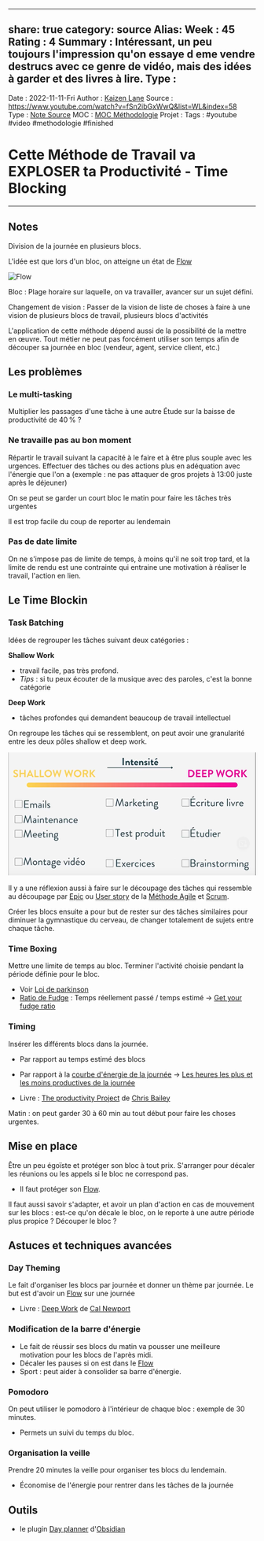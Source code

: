 


---
share: true 
category: source
Alias:
Week : 45
Rating : 4
Summary : Intéressant, un peu toujours l'impression qu'on essaye d eme vendre destrucs avec ce genre de vidéo, mais des idées à garder et des livres à lire.
Type : 
---
Date : 2022-11-11-Fri
Author : [Kaizen Lane](Kaizen%20Lane.md)
Source : https://www.youtube.com/watch?v=fSn2ibGxWwQ&list=WL&index=58
Type : [Note Source](Note%20Source)
MOC : [MOC Méthodologie](MOC%20M%C3%A9thodologie)
Projet : 
Tags : #youtube #video #methodologie #finished 

# Cette Méthode de Travail va EXPLOSER ta Productivité - Time Blocking


***

## Notes

Division de la journée en plusieurs blocs.

L'idée est que lors d'un bloc, on atteigne un état de [Flow](Flow)

![Flow](Flow)

Bloc : Plage horaire sur laquelle, on va travailler, avancer sur un sujet défini.

Changement de vision : Passer de la vision de liste de choses à faire à une vision de plusieurs blocs de travail, plusieurs blocs d'activités

L'application de cette méthode dépend aussi de la possibilité de la mettre en œuvre. Tout métier ne peut pas forcément utiliser son temps afin de découper sa journée en bloc (vendeur, agent, service client, etc.)

## Les problèmes

### Le multi-tasking

Multiplier les passages d'une tâche à une autre
Étude sur la baisse de productivité de 40 % ?

### Ne travaille pas au bon moment

Répartir le travail suivant la capacité à le faire et à être plus souple avec les urgences. Effectuer des tâches ou des actions plus en adéquation avec l'énergie que l'on a (exemple : ne pas attaquer de gros projets à 13:00 juste après le déjeuner)

On se peut se garder un court bloc le matin pour faire les tâches très urgentes

Il est trop facile du coup de reporter au lendemain

### Pas de date limite 

On ne s'impose pas de limite de temps, à moins qu'il ne soit trop tard, et la limite de rendu est une contrainte qui entraine une motivation à réaliser le travail, l'action en lien.

## Le Time Blockin

### Task Batching

Idées de regrouper les tâches suivant deux catégories :

**Shallow Work**
- travail facile, pas très profond.
- *Tips* : si tu peux écouter de la musique avec des paroles, c'est la bonne catégorie

**Deep Work**
- tâches profondes qui demandent beaucoup de travail intellectuel

On regroupe les tâches qui se ressemblent, on peut avoir une granularité entre les deux pôles shallow et deep work.

![Pasted image 20221111075315.png](../notes/Pasted%20image%2020221111075315.png)

Il y a une réflexion aussi à faire sur le découpage des tâches qui ressemble au découpage par [Epic](Epic.md) ou [User story](User%20story.md) de la [Méthode Agile](M%C3%A9thode%20Agile.md) et [Scrum](Scrum.md).

Créer les blocs ensuite a pour but de rester sur des tâches similaires pour diminuer la gymnastique du cerveau, de changer totalement de sujets entre chaque tâche.

### Time Boxing

Mettre une limite de temps au bloc. 
Terminer l'activité choisie pendant la période définie pour le bloc.

- Voir [Loi de parkinson](./Loi%20de%20Parkinson.md)
- [Ratio de Fudge](Ratio%20de%20Fudge) : Temps réellement passé / temps estimé → [Get your fudge ratio](Get%20your%20fudge%20ratio)

### Timing

Insérer les différents blocs dans la journée.
- Par rapport au temps estimé des blocs
- Par rapport à la [courbe d'énergie de la journée](courbe%20d'%C3%A9nergie%20de%20la%20journ%C3%A9e.md) → [Les heures les plus et les moins productives de la journée](Les%20heures%20les%20plus%20et%20les%20moins%20productives%20de%20la%20journ%C3%A9e)

- Livre : [The productivity Project](The%20productivity%20Project.md) de [Chris Bailey](Chris%20Bailey.md)

Matin : on peut garder 30 à 60 min au tout début pour faire les choses urgentes.


## Mise en place

Être un peu égoïste et protéger son bloc à tout prix. 
S'arranger pour décaler les réunions ou les appels si le bloc ne correspond pas.

- Il faut protéger son [Flow](Flow).

Il faut aussi savoir s'adapter, et avoir un plan d'action en cas de mouvement sur les blocs : est-ce qu'on décale le bloc, on le reporte à une autre période plus propice ? Découper le bloc ?

## Astuces et techniques avancées

### Day Theming

Le fait d'organiser les blocs par journée et donner un thème par journée. 
Le but est d'avoir un [Flow](Flow) sur une journée 

- Livre : [Deep Work](Deep%20Work.md) de [Cal Newport](Cal%20Newport.md)

### Modification de la barre d'énergie

- Le fait de réussir ses blocs du matin va pousser une meilleure motivation pour les blocs de l'après midi.
- Décaler les pauses si on est dans le [Flow](Flow)
- Sport : peut aider à consolider sa barre d'énergie.

### Pomodoro

On peut utiliser le pomodoro à l'intérieur de chaque bloc : exemple de 30 minutes.
- Permets un suivi du temps du bloc.

### Organisation la veille

Prendre 20 minutes la veille pour organiser tes blocs du lendemain.
- Économise de l'énergie pour rentrer dans les tâches de la journée


## Outils

- le plugin [Day planner](Day%20planner.md) d'[Obsidian](Obsidian)



